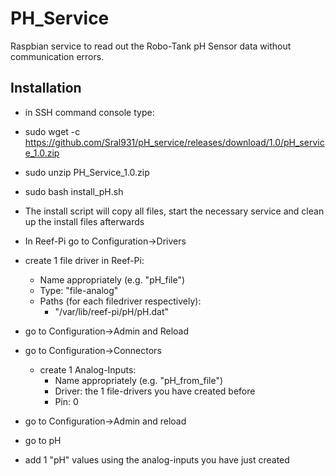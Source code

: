 # PH_Service
Raspbian service to read out the Robo-Tank pH Sensor data without communication errors.

## Installation

 - in SSH command console type:
 - sudo wget -c https://github.com/Sral931/pH_service/releases/download/1.0/pH_service_1.0.zip
 - sudo unzip PH_Service_1.0.zip
 - sudo bash install_pH.sh
 
 - The install script will copy all files, start the necessary service and clean up the install files afterwards
 
 - In Reef-Pi go to Configuration->Drivers
 - create 1 file driver in Reef-Pi:
	- Name appropriately (e.g. "pH_file")
	- Type: "file-analog"
	- Paths (for each filedriver respectively):
		- "/var/lib/reef-pi/pH/pH.dat"
		
 - go to Configuration->Admin and Reload
 - go to Configuration->Connectors
	- create 1 Analog-Inputs:
		- Name appropriately (e.g. "pH_from_file")
		- Driver: the 1 file-drivers you have created before
		- Pin: 0
 - go to Configuration->Admin and reload
 - go to pH
 - add 1 "pH" values using the analog-inputs you have just created
